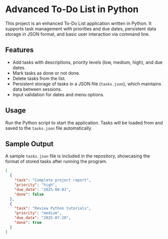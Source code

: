 # Advanced To-Do List in Python

This project is an enhanced To-Do List application written in Python. It supports task management with priorities and due dates, persistent data storage in JSON format, and basic user interaction via command line.

## Features

- Add tasks with descriptions, priority levels (low, medium, high), and due dates.
- Mark tasks as done or not done.
- Delete tasks from the list.
- Persistent storage of tasks in a JSON file (`tasks.json`), which maintains data between sessions.
- Input validation for dates and menu options.

## Usage

Run the Python script to start the application. Tasks will be loaded from and saved to the `tasks.json` file automatically.

## Sample Output

A sample `tasks.json` file is included in the repository, showcasing the format of stored tasks after running the program.

```json
[
  {
    "task": "Complete project report",
    "priority": "high",
    "due_date": "2025-08-01",
    "done": false
  },
  {
    "task": "Review Python tutorials",
    "priority": "medium",
    "due_date": "2025-07-20",
    "done": true
  }
]
